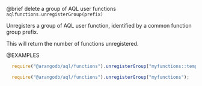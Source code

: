 

@brief delete a group of AQL user functions
`aqlfunctions.unregisterGroup(prefix)`

Unregisters a group of AQL user function, identified by a common function
group prefix.

This will return the number of functions unregistered.

@EXAMPLES

```js
  require("@arangodb/aql/functions").unregisterGroup("myfunctions::temperature");

  require("@arangodb/aql/functions").unregisterGroup("myfunctions");
```

